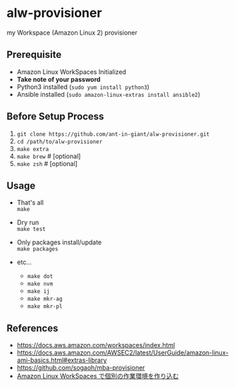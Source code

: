 # alw-provisioner
my Workspace (Amazon Linux 2) provisioner


## Prerequisite
- Amazon Linux WorkSpaces Initialized
- **Take note of your password**
- Python3 installed (`sudo yum install python3`)
- Ansible installed (`sudo amazon-linux-extras install ansible2`)


## Before Setup Process
1. `git clone https://github.com/ant-in-giant/alw-provisioner.git`
1. `cd /path/to/alw-provisioner`
1. `make extra`
1. `make brew`   # [optional]
1. `make zsh`    # [optional]


## Usage

- That's all  
  `make`

- Dry run  
  `make test`

- Only packages install/update  
  `make packages`

- etc...
  - `make dot`
  - `make nvm`
  - `make ij`
  - `make mkr-ag`
  - `make mkr-pl`
  

## References
- https://docs.aws.amazon.com/workspaces/index.html
- https://docs.aws.amazon.com/AWSEC2/latest/UserGuide/amazon-linux-ami-basics.html#extras-library
- https://github.com/sogaoh/mba-provisioner
- [Amazon Linux WorkSpaces で個別の作業環境を作り込む](https://zenn.dev/sogaoh/scraps/d1cf2e766961e19a1a15)

